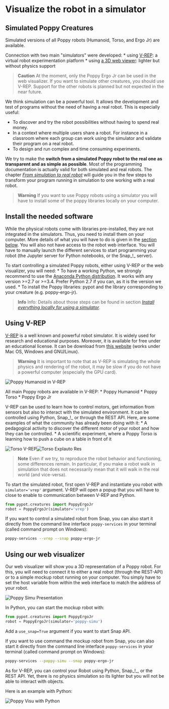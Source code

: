 # Visualize the robot in a simulator

## Simulated Poppy Creatures

Simulated versions of all Poppy robots (Humanoid, Torso, and Ergo Jr) are available.

Connection with two main "simulators" were developed: * using [V-REP](http://www.coppeliarobotics.com): a virtual robot experimentation platform * using [a 3D web viewer](http://simu.poppy-project.org): lighter but without physics support

> **Caution** At the moment, only the Poppy Ergo Jr can be used in the web visualizer. If you want to simulate other creatures, you should use V-REP. Support for the other robots is planned but not expected in the near future.

We think simulation can be a powerful tool. It allows the development and test of programs without the need of having a real robot. This is especially useful:

* To discover and try the robot possibilities without having to spend real money.
* In a context where multiple users share a robot. For instance in a classroom where each group can work using the simulator and validate their program on a real robot.
* To design and run complex and time consuming experiments.

We try to make the **switch from a simulated Poppy robot to the real one as transparent and as simple as possible**. Most of the programming documentation is actually valid for both simulated and real robots. The chapter *[From simulation to real robot](../from-simulation-to-real-robot/README.md)* will guide you in the few steps to transform your program running in simulation to one working with a real robot.

> **Warning** If you want to use Poppy robots using a simulator you will have to install some of the poppy libraries locally on your computer.

## Install the needed software

While the physical robots come with libraries pre-installed, they are not integrated in the simulators. Thus, you need to install them on your computer. More details of what you will have to do is given in the [section below](#install-the-needed-software). You will also not have access to the robot web interface. You will have to manually launch the different services to start programming your robot (the Jupyter server for Python notebooks, or the Snap_!_ server).

To start controlling a simulated Poppy robots, either using V-REP or the web visualizer, you will need: * To have a working Python, we strongly recommend to use the [Anaconda Python distribution](https://www.continuum.io/downloads). It works with any version >=2.7 or >=3.4. Prefer Python 2.7 if you can, as it is the version we used. * To install the Poppy libraries: pypot and the library corresponding to your creature (e.g. poppy-ergo-jr).

> **Info** Info: Details about those steps can be found in section *[Install everything locally for using a simulator](../installation/install-poppy-softwares.md)*.

## Using V-REP

[V-REP](http://www.coppeliarobotics.com) is a well known and powerful robot simulator. It is widely used for research and educational purposes. Moreover, it is available for free under an educational license. It can be download from [this website](http://www.coppeliarobotics.com/downloads.html) (works under Mac OS, Windows and GNU/Linux).

> **Warning** It is important to note that as V-REP is simulating the whole physics and rendering of the robot, it may be slow if you do not have a powerful computer (especially the GPU card).

![Poppy Humanoid in V-REP](../img/humanoid/vrep.png)

All main Poppy robots are available in V-REP: * Poppy Humanoid * Poppy Torso * Poppy Ergo Jr

V-REP can be used to learn how to control motors, get information from sensors but also to interact with the simulated environment. It can be controlled using Python, Snap_!_ or through the REST API. Here, are some examples of what the community has already been doing with it: * A pedagogical activity to discover the different motor of your robot and how they can be controlled. * A scientific experiment, where a Poppy Torso is learning how to push a cube on a table in front of it

![Torso V-REP](../img/torso/explauto-vrep.png)![Torso Explauto Res](../img/torso/explauto-res.png)

> **Note** Even if we try, to reproduce the robot behavior and functioning, some differences remain. In particular, if you make a robot walk in simulation that does not necessarily mean that it will walk in the real world (and vice-versa).

To start the simulated robot, first open V-REP and instantiate you robot with `simulator='vrep'` argument. V-REP will open a popup that you will have to close to enable to communication between V-REP and Python.

```python
from pypot.creatures import PoppyErgoJr
robot = PoppyErgoJr(simulator='vrep')
```

If you want to control a simulated robot from Snap, you can also start it directly from the command line interface `poppy-services` in your terminal (called command prompt on Windows):

```bash
poppy-services --vrep --snap poppy-ergo-jr
```

## Using our web visualizer

Our web visualizer will show you a 3D representation of a Poppy robot. For this, you will need to connect it to either a real robot (through the REST-API) or to a simple mockup robot running on your computer. You simply have to set the host variable from within the web interface to match the address of your robot.

![Poppy Simu Presentation](../img/visu/presentation.png)

In Python, you can start the mockup robot with:

```python
from pypot.creatures import PoppyErgoJr
robot = PoppyErgoJr(simulator='poppy-simu')
```

Add a `use_snap=True` argument if you want to start Snap API.

If you want to use command the mockup robot from Snap, you can also start it directly from the command line interface `poppy-services` in your terminal (called command prompt on Windows):

```bash
poppy-services --poppy-simu --snap poppy-ergo-jr
```

As for V-REP, you can control your Robot using Python, Snap_!_, or the REST API. Yet, there is no physics simulation so its lighter but you will not be able to interact with objects.

Here is an example with Python:

![Poppy Visu with Python](../img/visu/python-setup.gif)